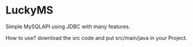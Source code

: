 # LuckyMS
Simple MySQLAPI using JDBC with many features.

How to use? download the src code and put src/main/java in your Project. 

